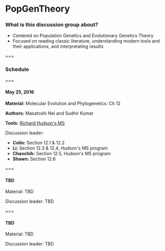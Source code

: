 # PopGenTheory

### What is this discussion group about?
 - Centered on Population Genetics and Evolutionary Genetics Theory
 - Focused on reading classic literature, understanding modern tools and their applications, and interpretating results

===

### Schedule

===

#### May 25, 2016

**Material:** Molecular Evolution and Phylogenetics: Ch 12 

**Authors:** Masatoshi Nei and Sudhir Kumar

**Tools:** [Richard Hudson's MS](http://home.uchicago.edu/rhudson1/source/mksamples.html)

Discussion leader: 
- **Colin:** Section 12.1 & 12.2
- **Li:** Section 12.3 & 12.4, Hudson's MS program 
- **Chaochih:** Section 12.5, Hudson's MS program
- **Shawn:** Section 12.6

===

#### TBD

Material: TBD

Discussion leader: TBD

===

#### TBD

Material: TBD

Discussion leader: TBD 
